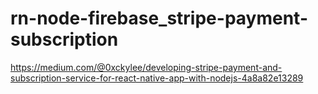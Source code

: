 # rn-node-firebase_stripe-payment-subscription
https://medium.com/@0xckylee/developing-stripe-payment-and-subscription-service-for-react-native-app-with-nodejs-4a8a82e13289
